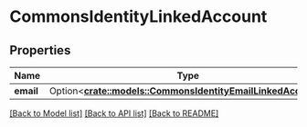 # CommonsIdentityLinkedAccount

## Properties

Name | Type | Description | Notes
------------ | ------------- | ------------- | -------------
**email** | Option<[**crate::models::CommonsIdentityEmailLinkedAccount**](CommonsIdentityEmailLinkedAccount.md)> |  | [optional]

[[Back to Model list]](../README.md#documentation-for-models) [[Back to API list]](../README.md#documentation-for-api-endpoints) [[Back to README]](../README.md)


